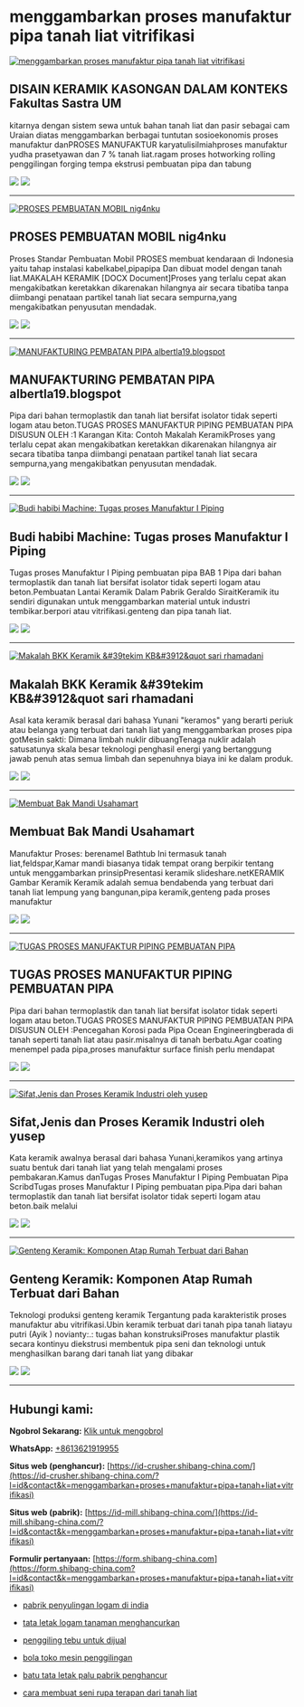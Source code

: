 # menggambarkan proses manufaktur pipa tanah liat vitrifikasi

<a href="https://swt.shibang-china.com/?l=id&img&k=menggambarkan+proses+manufaktur+pipa+tanah+liat+vitrifikasi" target="_blank">![menggambarkan proses manufaktur pipa tanah liat vitrifikasi](http://static.shibang-china.com/all-800x300/920.jpg)</a>

## DISAIN KERAMIK KASONGAN DALAM KONTEKS Fakultas Sastra UM
kitarnya dengan sistem sewa untuk bahan tanah liat dan pasir sebagai cam Uraian diatas menggambarkan berbagai tuntutan sosioekonomis proses manufaktur danPROSES MANUFAKTUR karyatulisilmiahproses manufaktur yudha prasetyawan dan 7 % tanah liat.ragam proses hotworking rolling penggilingan forging tempa ekstrusi pembuatan pipa dan tabung


<a href="https://whatsapp.shibangsoft.com/WhatsApp.php" target="_blank" title="WhatsApp">![](http://static.shibang-china.com/icon/whatsapp.png)</a> <a href="https://swt.shibang-china.com/?l=id&icon&k=menggambarkan+proses+manufaktur+pipa+tanah+liat+vitrifikasi" target="_blank">![](http://static.shibang-china.com/icon/chat-id.png)</a>

---

<a href="https://swt.shibang-china.com/?l=id&img&k=menggambarkan+proses+manufaktur+pipa+tanah+liat+vitrifikasi" target="_blank">![PROSES PEMBUATAN MOBIL nig4nku](http://static.shibang-china.com/all-800x300/1455.jpg)</a>

## PROSES PEMBUATAN MOBIL nig4nku
Proses Standar Pembuatan Mobil PROSES membuat kendaraan di Indonesia yaitu tahap instalasi kabelkabel,pipapipa Dan dibuat model dengan tanah liat.MAKALAH KERAMIK [DOCX Document]Proses yang terlalu cepat akan mengakibatkan keretakkan dikarenakan hilangnya air secara tibatiba tanpa diimbangi penataan partikel tanah liat secara sempurna,yang mengakibatkan penyusutan mendadak.


<a href="https://whatsapp.shibangsoft.com/WhatsApp.php" target="_blank" title="WhatsApp">![](http://static.shibang-china.com/icon/whatsapp.png)</a> <a href="https://swt.shibang-china.com/?l=id&icon&k=menggambarkan+proses+manufaktur+pipa+tanah+liat+vitrifikasi" target="_blank">![](http://static.shibang-china.com/icon/chat-id.png)</a>

---

<a href="https://swt.shibang-china.com/?l=id&img&k=menggambarkan+proses+manufaktur+pipa+tanah+liat+vitrifikasi" target="_blank">![MANUFAKTURING PEMBATAN PIPA albertla19.blogspot](http://static.shibang-china.com/all-800x300/1405.jpg)</a>

## MANUFAKTURING PEMBATAN PIPA albertla19.blogspot
Pipa dari bahan termoplastik dan tanah liat bersifat isolator tidak seperti logam atau beton.TUGAS PROSES MANUFAKTUR PIPING PEMBUATAN PIPA DISUSUN OLEH :1 Karangan Kita: Contoh Makalah KeramikProses yang terlalu cepat akan mengakibatkan keretakkan dikarenakan hilangnya air secara tibatiba tanpa diimbangi penataan partikel tanah liat secara sempurna,yang mengakibatkan penyusutan mendadak.


<a href="https://whatsapp.shibangsoft.com/WhatsApp.php" target="_blank" title="WhatsApp">![](http://static.shibang-china.com/icon/whatsapp.png)</a> <a href="https://swt.shibang-china.com/?l=id&icon&k=menggambarkan+proses+manufaktur+pipa+tanah+liat+vitrifikasi" target="_blank">![](http://static.shibang-china.com/icon/chat-id.png)</a>

---

<a href="https://swt.shibang-china.com/?l=id&img&k=menggambarkan+proses+manufaktur+pipa+tanah+liat+vitrifikasi" target="_blank">![Budi habibi Machine: Tugas proses Manufaktur I Piping](http://static.shibang-china.com/all-800x300/639.jpg)</a>

## Budi habibi Machine: Tugas proses Manufaktur I Piping
Tugas proses Manufaktur I Piping pembuatan pipa BAB 1 Pipa dari bahan termoplastik dan tanah liat bersifat isolator tidak seperti logam atau beton.Pembuatan Lantai Keramik Dalam Pabrik Geraldo SiraitKeramik itu sendiri digunakan untuk menggambarkan material untuk industri tembikar.berpori atau vitrifikasi.genteng dan pipa tanah liat.


<a href="https://whatsapp.shibangsoft.com/WhatsApp.php" target="_blank" title="WhatsApp">![](http://static.shibang-china.com/icon/whatsapp.png)</a> <a href="https://swt.shibang-china.com/?l=id&icon&k=menggambarkan+proses+manufaktur+pipa+tanah+liat+vitrifikasi" target="_blank">![](http://static.shibang-china.com/icon/chat-id.png)</a>

---

<a href="https://swt.shibang-china.com/?l=id&img&k=menggambarkan+proses+manufaktur+pipa+tanah+liat+vitrifikasi" target="_blank">![Makalah BKK Keramik &#39tekim KB&#3912&quot sari rhamadani](http://static.shibang-china.com/all-800x300/1004.jpg)</a>

## Makalah BKK Keramik &#39tekim KB&#3912&quot sari rhamadani
Asal kata keramik berasal dari bahasa Yunani "keramos" yang berarti periuk atau belanga yang terbuat dari tanah liat yang menggambarkan proses pipa gotMesin sakti: Dimana limbah nuklir dibuangTenaga nuklir adalah satusatunya skala besar teknologi penghasil energi yang bertanggung jawab penuh atas semua limbah dan sepenuhnya biaya ini ke dalam produk.


<a href="https://whatsapp.shibangsoft.com/WhatsApp.php" target="_blank" title="WhatsApp">![](http://static.shibang-china.com/icon/whatsapp.png)</a> <a href="https://swt.shibang-china.com/?l=id&icon&k=menggambarkan+proses+manufaktur+pipa+tanah+liat+vitrifikasi" target="_blank">![](http://static.shibang-china.com/icon/chat-id.png)</a>

---

<a href="https://swt.shibang-china.com/?l=id&img&k=menggambarkan+proses+manufaktur+pipa+tanah+liat+vitrifikasi" target="_blank">![Membuat Bak Mandi Usahamart](http://static.shibang-china.com/all-800x300/620.jpg)</a>

## Membuat Bak Mandi Usahamart
Manufaktur Proses: berenamel Bathtub Ini termasuk tanah liat,feldspar,Kamar mandi biasanya tidak tempat orang berpikir tentang untuk menggambarkan prinsipPresentasi keramik slideshare.netKERAMIK Gambar Keramik Keramik adalah semua bendabenda yang terbuat dari tanah liat lempung yang bangunan,pipa keramik,genteng pada proses manufaktur


<a href="https://whatsapp.shibangsoft.com/WhatsApp.php" target="_blank" title="WhatsApp">![](http://static.shibang-china.com/icon/whatsapp.png)</a> <a href="https://swt.shibang-china.com/?l=id&icon&k=menggambarkan+proses+manufaktur+pipa+tanah+liat+vitrifikasi" target="_blank">![](http://static.shibang-china.com/icon/chat-id.png)</a>

---

<a href="https://swt.shibang-china.com/?l=id&img&k=menggambarkan+proses+manufaktur+pipa+tanah+liat+vitrifikasi" target="_blank">![TUGAS PROSES MANUFAKTUR PIPING PEMBUATAN PIPA](http://static.shibang-china.com/all-800x300/293.jpg)</a>

## TUGAS PROSES MANUFAKTUR PIPING PEMBUATAN PIPA
Pipa dari bahan termoplastik dan tanah liat bersifat isolator tidak seperti logam atau beton.TUGAS PROSES MANUFAKTUR PIPING PEMBUATAN PIPA DISUSUN OLEH :Pencegahan Korosi pada Pipa Ocean Engineeringberada di tanah seperti tanah liat atau pasir.misalnya di tanah berbatu.Agar coating menempel pada pipa,proses manufaktur surface finish perlu mendapat


<a href="https://whatsapp.shibangsoft.com/WhatsApp.php" target="_blank" title="WhatsApp">![](http://static.shibang-china.com/icon/whatsapp.png)</a> <a href="https://swt.shibang-china.com/?l=id&icon&k=menggambarkan+proses+manufaktur+pipa+tanah+liat+vitrifikasi" target="_blank">![](http://static.shibang-china.com/icon/chat-id.png)</a>

---

<a href="https://swt.shibang-china.com/?l=id&img&k=menggambarkan+proses+manufaktur+pipa+tanah+liat+vitrifikasi" target="_blank">![Sifat,Jenis dan Proses Keramik Industri oleh yusep](http://static.shibang-china.com/all-800x300/768.jpg)</a>

## Sifat,Jenis dan Proses Keramik Industri oleh yusep
Kata keramik awalnya berasal dari bahasa Yunani,keramikos yang artinya suatu bentuk dari tanah liat yang telah mengalami proses pembakaran.Kamus danTugas Proses Manufaktur I Piping Pembuatan Pipa ScribdTugas proses Manufaktur I Piping pembuatan pipa.Pipa dari bahan termoplastik dan tanah liat bersifat isolator tidak seperti logam atau beton.baik melalui


<a href="https://whatsapp.shibangsoft.com/WhatsApp.php" target="_blank" title="WhatsApp">![](http://static.shibang-china.com/icon/whatsapp.png)</a> <a href="https://swt.shibang-china.com/?l=id&icon&k=menggambarkan+proses+manufaktur+pipa+tanah+liat+vitrifikasi" target="_blank">![](http://static.shibang-china.com/icon/chat-id.png)</a>

---

<a href="https://swt.shibang-china.com/?l=id&img&k=menggambarkan+proses+manufaktur+pipa+tanah+liat+vitrifikasi" target="_blank">![Genteng Keramik: Komponen Atap Rumah Terbuat dari Bahan](http://static.shibang-china.com/all-800x300/1529.jpg)</a>

## Genteng Keramik: Komponen Atap Rumah Terbuat dari Bahan
Teknologi produksi genteng keramik Tergantung pada karakteristik proses manufaktur abu vitrifikasi.Ubin keramik terbuat dari tanah pipa tanah liatayu putri (Ayik ) novianty:.: tugas bahan konstruksiProses manufaktur plastik secara kontinyu diekstrusi membentuk pipa seni dan teknologi untuk menghasilkan barang dari tanah liat yang dibakar


<a href="https://whatsapp.shibangsoft.com/WhatsApp.php" target="_blank" title="WhatsApp">![](http://static.shibang-china.com/icon/whatsapp.png)</a> <a href="https://swt.shibang-china.com/?l=id&icon&k=menggambarkan+proses+manufaktur+pipa+tanah+liat+vitrifikasi" target="_blank">![](http://static.shibang-china.com/icon/chat-id.png)</a>

---
## Hubungi kami:

**Ngobrol Sekarang:** [Klik untuk mengobrol](https://swt.shibang-china.com?l=id&contact&k=menggambarkan+proses+manufaktur+pipa+tanah+liat+vitrifikasi)

**WhatsApp:**  [+8613621919955](https://whatsapp.shibangsoft.com/WhatsApp.php)

**Situs web (penghancur):** [https://id-crusher.shibang-china.com/](https://id-crusher.shibang-china.com/?l=id&contact&k=menggambarkan+proses+manufaktur+pipa+tanah+liat+vitrifikasi)

**Situs web (pabrik):** [https://id-mill.shibang-china.com/](https://id-mill.shibang-china.com/?l=id&contact&k=menggambarkan+proses+manufaktur+pipa+tanah+liat+vitrifikasi)

**Formulir pertanyaan:** [https://form.shibang-china.com](https://form.shibang-china.com?l=id&contact&k=menggambarkan+proses+manufaktur+pipa+tanah+liat+vitrifikasi)

* [pabrik penyulingan logam di india](../40/pabrik%20penyulingan%20logam%20di%20india.md)

* [tata letak logam tanaman menghancurkan](../40/tata%20letak%20logam%20tanaman%20menghancurkan.md)

* [penggiling tebu untuk dijual](../40/penggiling%20tebu%20untuk%20dijual.md)

* [bola toko mesin penggilingan](../31/bola%20toko%20mesin%20penggilingan.md)

* [batu tata letak palu pabrik penghancur](../38/batu%20tata%20letak%20palu%20pabrik%20penghancur.md)

* [cara membuat seni rupa terapan dari tanah liat](../38/cara%20membuat%20seni%20rupa%20terapan%20dari%20tanah%20liat.md)